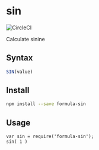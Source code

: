 # sin

![CircleCI](https://circleci.com/gh/FormulaPages/sin.svg?style=shield&circle-token=:circle-token)

Calculate sinine 

## Syntax

```js
SIN(value)
```

## Install

```sh
npm install --save formula-sin
```

## Usage

```
var sin = require('formula-sin');
sin( 1 )
```
